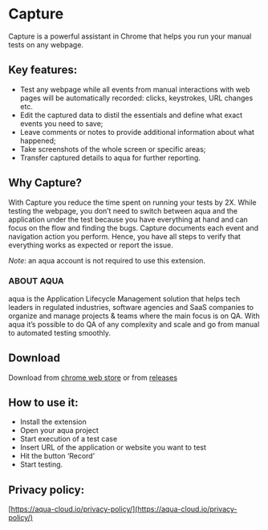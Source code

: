 # Capture
Capture is a powerful assistant in Chrome that helps you run your manual tests on any webpage.

## Key features:
- Test any webpage while all events from manual interactions with web pages will be automatically recorded: clicks, keystrokes, URL changes etc.
- Edit the captured data to distil the essentials and define what exact events you need to save;
- Leave comments or notes to provide additional information about what happened;
- Take screenshots of the whole screen or specific areas;
- Transfer captured details to aqua for further reporting.

## Why Capture?
With Capture you reduce the time spent on running your tests by 2X. While testing the webpage, you don’t need to switch between aqua and the application under the test because you have everything at hand and can focus on the flow and finding the bugs.
Capture documents each event and navigation action you perform. Hence, you have all steps to verify that everything works as expected or report the issue. 

*Note*: an aqua account is not required to use this extension. 

###  ABOUT AQUA
aqua is the Application Lifecycle Management solution that helps tech leaders in regulated industries, software agencies and SaaS companies to organize and manage projects & teams where the main focus is on QA. With aqua it’s possible to do QA of any complexity and scale and go from manual to automated testing smoothly. 

## Download
Download from [chrome web store](https://chrome.google.com/webstore/detail/aqua-test-recorder/jpcandanmpaeclcpfhadgflmlbhdehjg)
or from [releases](https://github.com/andagon/capture-releases/releases)

## How to use it:
- Install the extension
- Open your aqua project
- Start execution of a test case
- Insert URL of the application or website you want to test
- Hit the button ‘Record’
- Start testing.

## Privacy policy:
[https://aqua-cloud.io/privacy-policy/](https://aqua-cloud.io/privacy-policy/)



